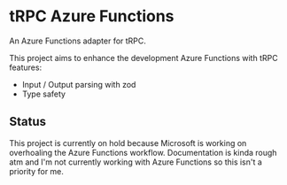 # tRPC Azure Functions
An Azure Functions adapter for tRPC.

This project aims to enhance the development Azure Functions with tRPC features:
 - Input / Output parsing with zod
 - Type safety

## Status
This project is currently on hold because Microsoft is working on overhoaling the Azure Functions workflow.
Documentation is kinda rough atm and I'm not currently working with Azure Functions so this isn't a priority for me.

